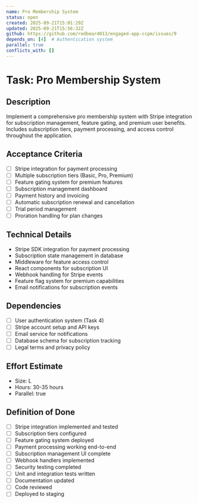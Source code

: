 ```yaml
---
name: Pro Membership System
status: open
created: 2025-09-21T15:01:29Z
updated: 2025-09-21T15:56:32Z
github: https://github.com/redbear4013/engaged-app-ccpm/issues/9
depends_on: [4]  # Authentication system
parallel: true
conflicts_with: []
---
```


# Task: Pro Membership System

## Description
Implement a comprehensive pro membership system with Stripe integration for subscription management, feature gating, and premium user benefits. Includes subscription tiers, payment processing, and access control throughout the application.

## Acceptance Criteria
- [ ] Stripe integration for payment processing
- [ ] Multiple subscription tiers (Basic, Pro, Premium)
- [ ] Feature gating system for premium features
- [ ] Subscription management dashboard
- [ ] Payment history and invoicing
- [ ] Automatic subscription renewal and cancellation
- [ ] Trial period management
- [ ] Proration handling for plan changes

## Technical Details
- Stripe SDK integration for payment processing
- Subscription state management in database
- Middleware for feature access control
- React components for subscription UI
- Webhook handling for Stripe events
- Feature flag system for premium capabilities
- Email notifications for subscription events

## Dependencies
- [ ] User authentication system (Task 4)
- [ ] Stripe account setup and API keys
- [ ] Email service for notifications
- [ ] Database schema for subscription tracking
- [ ] Legal terms and privacy policy

## Effort Estimate
- Size: L
- Hours: 30-35 hours
- Parallel: true

## Definition of Done
- [ ] Stripe integration implemented and tested
- [ ] Subscription tiers configured
- [ ] Feature gating system deployed
- [ ] Payment processing working end-to-end
- [ ] Subscription management UI complete
- [ ] Webhook handlers implemented
- [ ] Security testing completed
- [ ] Unit and integration tests written
- [ ] Documentation updated
- [ ] Code reviewed
- [ ] Deployed to staging
